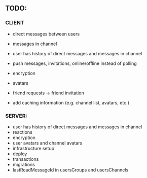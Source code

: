 ## TODO:

### CLIENT

* direct messages between users
* messages in channel
* user has history of direct messages and messages in channel
* push messages, invitations, online/offline instead of polling
* encryption
* avatars


* friend requests -> friend invitation
* add caching information (e.g. channel list, avatars, etc.)

### SERVER:

* user has history of direct messages and messages in channel
* reactions
* encryption
* user avatars and channel avatars
* infrastructure setup
* deploy
* transactions
* migrations
* lastReadMessageId in usersGroups and usersChannels
